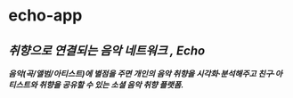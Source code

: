 # echo-app

## *취향으로 연결되는 음악 네트워크 , Echo*

***음악(곡/앨범/아티스트)에 별점을 주면 개인의 음악 취향을 시각화·분석해주고 친구·아티스트와 취향을 공유할 수 있는 소셜 음악 취향 플랫폼.***